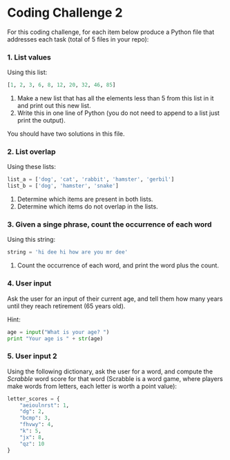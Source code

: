 # Coding Challenge 2

For this coding challenge, for each item below produce a Python file that addresses each task (total of 5 files in your repo):

### 1. List values

Using this list:

```python
[1, 2, 3, 6, 8, 12, 20, 32, 46, 85]
```

1. Make a new list that has all the elements less than 5 from this list in it and print out this new list.
2. Write this in one line of Python (you do not need to append to a list just print the output).

You should have two solutions in this file.

### 2. List overlap

Using these lists:

```python
list_a = ['dog', 'cat', 'rabbit', 'hamster', 'gerbil']
list_b = ['dog', 'hamster', 'snake']
```

1. Determine which items are present in both lists.
2. Determine which items do not overlap in the lists.

### 3. Given a singe phrase, count the occurrence of each word

Using this string:

```Python
string = 'hi dee hi how are you mr dee'
```
1. Count the occurrence of each word, and print the word plus the count.

### 4. User input

Ask the user for an input of their current age, and tell them how many years until they reach retirement (65 years old).

Hint:

```Python
age = input("What is your age? ")
print "Your age is " + str(age)
```

### 5. User input 2

Using the following dictionary, ask the user for a word, and compute the *Scrabble* word score for that word (Scrabble is a word game, where players make words from letters, each letter is worth a point value):

```python
letter_scores = {
    "aeioulnrst": 1,
    "dg": 2,
    "bcmp": 3,
    "fhvwy": 4,
    "k": 5,
    "jx": 8,
    "qz": 10
}
```
